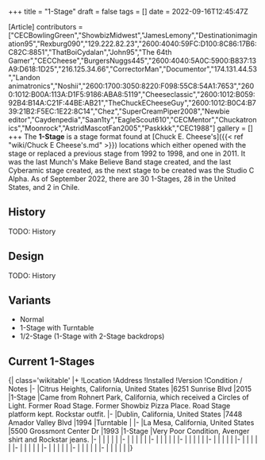 +++
title = "1-Stage"
draft = false
tags = []
date = 2022-09-16T12:45:47Z

[Article]
contributors = ["CECBowlingGreen","ShowbizMidwest","JamesLemony","Destinationimagination95","Rexburg090","129.222.82.23","2600:4040:59FC:D100:8C86:17B6:C82C:8851","ThatBoiCydalan","John95","The 64th Gamer","CECCheese","BurgersNuggs445","2600:4040:5A0C:5900:B837:13A9:D618:1D25","216.125.34.66","CorrectorMan","Documentor","174.131.44.53","Landon animatronics","Noshii","2600:1700:3050:8220:F098:55C8:54A1:7653","2600:1012:B00A:113A:D1F5:9186:ABA8:5119","Cheeseclassic","2600:1012:B059:92B4:B14A:C21F:44BE:AB21","TheChuckECheeseGuy","2600:1012:B0C4:B739:21B2:F5EC:1E22:8C14","Chez","SuperCreamPiper2008","Newbie editor","Caydenpedia","Saan1ty","EagleScout610","CECMentor","Chuckatronics","Moonrock","AstridMascotFan2005","Paskkkk","CEC1988"]
gallery = []
+++
The **1-Stage** is a stage format found at [Chuck E. Cheese's]({{< ref "wiki/Chuck E Cheese's.md" >}}) locations which either opened with the stage or replaced a previous stage from 1992 to 1998,  and one in 2011. It was the last Munch's Make Believe Band stage created, and the last Cyberamic stage created, as the next stage to be created was the Studio C Alpha. As of September 2022, there are 30 1-Stages, 28 in the United States, and 2 in Chile.

## History ##
TODO: History

## Design ##
TODO: History

## Variants ##

* Normal
* 1-Stage with Turntable
* 1/2-Stage (1-Stage with 2-Stage backdrops)

## Current 1-Stages ##
{| class='wikitable'
|+
!Location
!Address
!Installed
!Version
!Condition / Notes
|-
|Citrus Heights, California, United States
|6251 Sunrise Blvd
|2015
|1-Stage
|Came from Rohnert Park, California, which received a Circles of Light. Former Road Stage. Former Showbiz Pizza Place. Road Stage platform kept. Rockstar outfit.
|-
|Dublin, California, United States
|7448 Amador Valley Blvd
|1994
|Turntable
|
|-
|La Mesa, California, United States
|5500 Grossmont Center Dr
|1993
|1-Stage
|Very Poor Condition, Avenger shirt and Rockstar jeans.
|-
|
|
|
|
|
|-
|
|
|
|
|
|-
|
|
|
|
|
|-
|
|
|
|
|
|-
|
|
|
|
|
|-
|
|
|
|
|
|-
|
|
|
|
|
|-
|
|
|
|
|
|-
|
|
|
|
|
|-
|
|
|
|
|
|}
